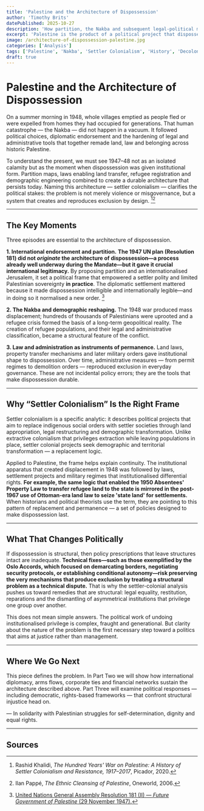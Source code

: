 ```yaml
---
title: 'Palestine and the Architecture of Dispossession'
author: 'Timothy Brits'
datePublished: 2025-10-27
description: 'How partition, the Nakba and subsequent legal-political measures created a durable system of dispossession — and why understanding settler colonialism is necessary to make sense of the present.'
excerpt: 'Palestine is the product of a political project that dispossessed its people, remapped its land and normalised legal asymmetries. This piece traces the architecture of that dispossession and explains why naming the operation matters for justice.'
image: /architecture-of-dispossession-palestine.jpg
categories: ['Analysis']
tags: ['Palestine', 'Nakba', 'Settler Colonialism', 'History', 'Decolonisation']
draft: true
---
```


# Palestine and the Architecture of Dispossession

On a summer morning in 1948, whole villages emptied as people fled or were expelled from homes they had occupied for generations. That human catastrophe — the Nakba — did not happen in a vacuum. It followed political choices, diplomatic endorsement and the hardening of legal and administrative tools that together remade land, law and belonging across historic Palestine.

To understand the present, we must see 1947–48 not as an isolated calamity but as the moment when dispossession was given institutional form. Partition maps, laws enabling land transfer, refugee registration and demographic engineering combined to create a durable architecture that persists today. Naming this architecture — settler colonialism — clarifies the political stakes: the problem is not merely violence or misgovernance, but a system that creates and reproduces exclusion by design. [^1][^2]

---

## The Key Moments

Three episodes are essential to the architecture of dispossession.

**1. International endorsement and partition.** **The 1947 UN plan (Resolution 181) did not _originate_ the architecture of dispossession—a process already well underway during the Mandate—but it gave it crucial international legitimacy.** By proposing partition and an internationalised Jerusalem, it set a political frame that empowered a settler polity and limited Palestinian sovereignty **in practice**. The diplomatic settlement mattered because it made dispossession intelligible and internationally legible—and in doing so it normalised a new order. [^3]

**2. The Nakba and demographic reshaping.** The 1948 war produced mass displacement; hundreds of thousands of Palestinians were uprooted and a refugee crisis formed the basis of a long-term geopolitical reality. The creation of refugee populations, and their legal and administrative classification, became a structural feature of the conflict.

**3. Law and administration as instruments of permanence.** Land laws, property transfer mechanisms and later military orders gave institutional shape to dispossession. Over time, administrative measures — from permit regimes to demolition orders — reproduced exclusion in everyday governance. These are not incidental policy errors; they are the tools that make dispossession durable.

---

## Why “Settler Colonialism” Is the Right Frame

Settler colonialism is a specific analytic: it describes political projects that aim to replace indigenous social orders with settler societies through land appropriation, legal restructuring and demographic transformation. Unlike extractive colonialism that privileges extraction while leaving populations in place, settler colonial projects seek demographic and territorial transformation — a replacement logic.

Applied to Palestine, the frame helps explain continuity. The institutional apparatus that created displacement in 1948 was followed by laws, settlement projects and military regimes that institutionalised differential rights. **For example, the same logic that enabled the 1950 Absentees' Property Law to transfer refugee land to the state is mirrored in the post-1967 use of Ottoman-era land law to seize 'state land' for settlements.** When historians and political theorists use the term, they are pointing to this pattern of replacement and permanence — a set of policies designed to make dispossession last.

---

## What That Changes Politically

If dispossession is structural, then policy prescriptions that leave structures intact are inadequate. **Technical fixes—such as those exemplified by the Oslo Accords, which focused on demarcating borders, negotiating security protocols, or establishing conditional autonomy—risk preserving the very mechanisms that produce exclusion by treating a structural problem as a technical dispute.** That is why the settler-colonial analysis pushes us toward remedies that are structural: legal equality, restitution, reparations and the dismantling of asymmetrical institutions that privilege one group over another.

This does not mean simple answers. The political work of undoing institutionalised privilege is complex, fraught and generational. But clarity about the nature of the problem is the first necessary step toward a politics that aims at justice rather than management.

---

## Where We Go Next

This piece defines the problem. In Part Two we will show how international diplomacy, arms flows, corporate ties and financial networks sustain the architecture described above. Part Three will examine political responses — including democratic, rights-based frameworks — that confront structural injustice head on.

— In solidarity with Palestinian struggles for self-determination, dignity and equal rights.

---

## Sources

[^1]: Rashid Khalidi, _The Hundred Years' War on Palestine: A History of Settler Colonialism and Resistance, 1917–2017_, Picador, 2020.

[^2]: Ilan Pappé, _The Ethnic Cleansing of Palestine_, Oneworld, 2006.

[^3]: [United Nations General Assembly Resolution 181 (II) — _Future Government of Palestine_ (29 November 1947).](https://www.un.org/unispal/document/auto-insert-187704/)
